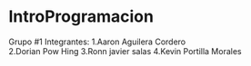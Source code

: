 # IntroProgramacion

Grupo #1
Integrantes:
1.Aaron Aguilera Cordero  
2.Dorian Pow Hing
3.Ronn javier salas 
4.Kevin Portilla Morales 
